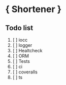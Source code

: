 # { Shortener }

## Todo list

1. [ ] iocc
2. [ ] logger
3. [ ] Healtcheck
4. [ ] ORM
5. [ ] Tests
6. [ ] ci
7. [ ] coveralls
8. [ ] ts
